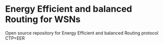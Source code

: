 # Energy Efficient and balanced Routing for WSNs
Open source repository for Energy Efficient and balanced Routing protocol CTP+EER

